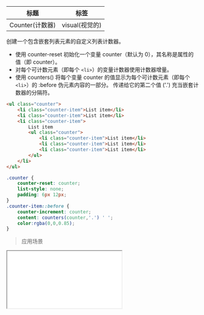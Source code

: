 | 标题                             | 标签           |
| -------------------------------- | -------------- |
| Counter(计数器) | visual(视觉的) |

创建一个包含嵌套列表元素的自定义列表计数器。

* 使用 counter-reset 初始化一个变量 counter（默认为 0），其名称是属性的值（即 counter）。
* 对每个可计数元素（即每个 `<li>`）的变量计数器使用计数器增量。
* 使用 counters() 将每个变量 counter 的值显示为每个可计数元素（即每个 `<li>`）的 :before 伪元素内容的一部分。 传递给它的第二个值 ('.') 充当嵌套计数器的分隔符。

```html
<ul class="counter">
    <li class="counter-item">List item</li>
    <li class="counter-item">List item</li>
    <li class="counter-item">
        List item
        <ul class="counter">
            <li class="counter-item">List item</li>
            <li class="counter-item">List item</li>
            <li class="counter-item">List item</li>
        </ul>
    </li>
</ul>
```

```css
.counter {
    counter-reset: counter;
    list-style: none;
    padding: 6px 12px;
}
.counter-item::before {
    counter-increment: counter;
    content: counters(counter,'.') ' ';
    color:rgba(0,0,0.85);
}
```

> 应用场景

<iframe src="codes/css/html/Counter.html"></iframe>





